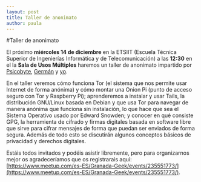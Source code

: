 ```yaml
---
layout: post
title: Taller de anonimato
author: paula
---
```


#Taller de anonimato

El próximo **miércoles 14 de diciembre** en la ETSIIT (Escuela Técnica Superior de Ingenierías Informática y de Telecomunicación) a las **12:30** en el la **Sala de Usos Múltiples** haremos un taller de anonimato impartido por [Psicobyte](https://twitter.com/psicobyte_), [Germán](https://twitter.com/germaaan_) y [yo](https://twitter.com/Terceranexus6). 

En el taller veremos cómo funciona Tor (el sistema que nos permite usar Internet de forma anónima) y cómo montar una Onion Pi (punto de acceso seguro con Tor y Raspberry Pi); aprenderemos a instalar y usar Tails, la distribución GNU/Linux basada en Debian y que usa Tor para navegar de manera anónima que funciona sin instalación, lo que hace que sea el Sistema Operativo usado por Edward Snowden; y conocer en qué consiste GPG, la herramienta de cifrado y firmas digitales basada en software libre que sirve para cifrar mensajes de forma que puedan ser enviados de forma segura. Además de todo esto se discutirán algunos conceptos básicos de privacidad y derechos digitales.

Estáis todos invitados y podéis asistir libremente, pero para organizarnos mejor os agradeceríamos que os registrarais aquí: [https://www.meetup.com/es-ES/Granada-Geek/events/235551773/](https://www.meetup.com/es-ES/Granada-Geek/events/235551773/).
